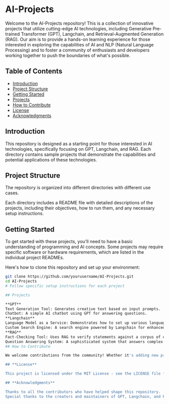 # AI-Projects

Welcome to the AI-Projects repository! This is a collection of innovative projects that utilize cutting-edge AI technologies, including Generative Pre-trained Transformer (GPT), Langchain, and Retrieval-Augmented Generation (RAG). Our aim is to provide a hands-on learning experience for those interested in exploring the capabilities of AI and NLP (Natural Language Processing) and to foster a community of enthusiasts and developers working together to push the boundaries of what's possible.

## Table of Contents

- [Introduction](#introduction)
- [Project Structure](#project-structure)
- [Getting Started](#getting-started)
- [Projects](#projects)
- [How to Contribute](#how-to-contribute)
- [License](#license)
- [Acknowledgments](#acknowledgments)

## Introduction

This repository is designed as a starting point for those interested in AI technologies, specifically focusing on GPT, Langchain, and RAG. Each directory contains sample projects that demonstrate the capabilities and potential applications of these technologies.

## Project Structure

The repository is organized into different directories with different use cases.

Each directory includes a README file with detailed descriptions of the projects, including their objectives, how to run them, and any necessary setup instructions.

## Getting Started

To get started with these projects, you'll need to have a basic understanding of programming and AI concepts. Some projects may require specific software or hardware requirements, which are listed in the individual project READMEs.

Here's how to clone this repository and set up your environment:

```bash
git clone https://github.com/yourusername/AI-Projects.git
cd AI-Projects
# Follow specific setup instructions for each project

## Projects

**GPT**
Text Generation Tool: Generates creative text based on input prompts.
Chatbot: A simple AI chatbot using GPT for answering questions.
**Langchain**
Language Model as a Service: Demonstrates how to set up various language models as a web service.
Custom Search Engine: A search engine powered by Langchain for enhanced query understanding.
**RAG**
Fact-Checking Tool: Uses RAG to verify statements against a corpus of documents.
Question Answering System: A sophisticated system that answers complex questions by retrieving relevant information.
## How to Contribute

We welcome contributions from the community! Whether it's adding new projects, improving existing ones, or fixing bugs, your help is invaluable. Please see CONTRIBUTING.md for more details on how to contribute.

## **License**

This project is licensed under the MIT License - see the LICENSE file for details.

## **Acknowledgments**

Thanks to all the contributors who have helped shape this repository.
Special thanks to the creators and maintainers of GPT, Langchain, and RAG for developing these powerful technologies.
